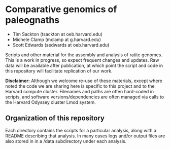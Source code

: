 Comparative genomics of paleognaths
===============

- Tim Sackton (tsackton at oeb.harvard.edu)
- Michele Clamp (mclamp at g.harvard.edu)
- Scott Edwards (sedwards at oeb.harvard.edu)


Scripts and other material for the assembly and analysis of ratite genomes. This is a work
in progress, so expect frequent changes and updates. Raw data will be available after publication,
at which point the script and code in this repository will facilitate replication of our work.

**Disclaimer:** Although we welcome re-use of these materials, except where noted the code
we are sharing here is specific to this project and to the Harvard compute cluster. 
Filenames and paths are often hard-coded in scripts, and software versions/dependencies are
often managed via calls to the Harvard Odyssey cluster Lmod system.


Organization of this repository
------------

Each directory contains the scripts for a particular analysis, along with a README describing
that analysis. In many cases logs and/or output files are also stored in in a /data subdirectory 
under each analysis.